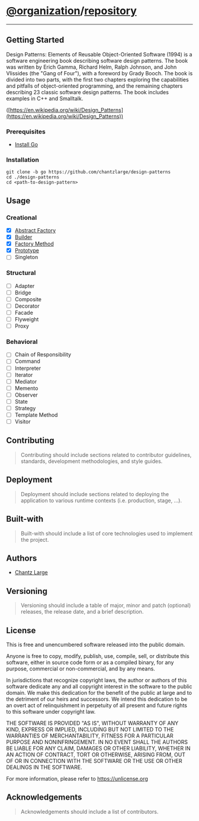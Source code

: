 [//]: # (https://gist.github.com/chantzlarge/0241e2a11a4cc49b628332b3520c08af)
# [@organization](https://github.com/organization)/[repository](https://github.com/organization/repository)

---

## Getting Started

Design Patterns: Elements of Reusable Object-Oriented Software (1994) is a software engineering book describing software design patterns. The book was written by Erich Gamma, Richard Helm, Ralph Johnson, and John Vlissides (the "Gang of Four"), with a foreword by Grady Booch. The book is divided into two parts, with the first two chapters exploring the capabilities and pitfalls of object-oriented programming, and the remaining chapters describing 23 classic software design patterns. The book includes examples in C++ and Smalltalk.
 
([https://en.wikipedia.org/wiki/Design_Patterns](https://en.wikipedia.org/wiki/Design_Patterns))

### Prerequisites

- [Install Go](https://golang.org/doc/install)

### Installation

```
git clone -b go https://github.com/chantzlarge/design-patterns
cd ./design-patterns
cd <path-to-design-pattern>
```

## Usage

### Creational

- [x] [Abstract Factory](https://github.com/chantzlarge/design-patterns/tree/go/abstractfactory)
- [x] [Builder](https://github.com/chantzlarge/design-patterns/tree/go/builder)
- [x] [Factory Method](https://github.com/chantzlarge/design-patterns/tree/go/factorymethod) 
- [x] [Prototype](https://github.com/chantzlarge/design-patterns/tree/go/prototype)
- [ ] Singleton

### Structural

- [ ] Adapter
- [ ] Bridge
- [ ] Composite
- [ ] Decorator
- [ ] Facade
- [ ] Flyweight
- [ ] Proxy

### Behavioral

- [ ] Chain of Responsibility
- [ ] Command
- [ ] Interpreter
- [ ] Iterator
- [ ] Mediator
- [ ] Memento
- [ ] Observer
- [ ] State
- [ ] Strategy
- [ ] Template Method
- [ ] Visitor

## Contributing

> Contributing should include sections related to contributor guidelines, standards, development methodologies, and style guides.

## Deployment

> Deployment should include sections related to deploying the application to various runtime contexts (i.e. production, stage, …).

## Built-with

> Built-with should include a list of core technologies used to implement the project.

## Authors

- [Chantz Large](github.com/chantzlarge)

## Versioning

> Versioning should include a table of major, minor and patch (optional) releases, the release date, and a brief description.

## License

This is free and unencumbered software released into the public domain.

Anyone is free to copy, modify, publish, use, compile, sell, or
distribute this software, either in source code form or as a compiled
binary, for any purpose, commercial or non-commercial, and by any
means.

In jurisdictions that recognize copyright laws, the author or authors
of this software dedicate any and all copyright interest in the
software to the public domain. We make this dedication for the benefit
of the public at large and to the detriment of our heirs and
successors. We intend this dedication to be an overt act of
relinquishment in perpetuity of all present and future rights to this
software under copyright law.

THE SOFTWARE IS PROVIDED "AS IS", WITHOUT WARRANTY OF ANY KIND,
EXPRESS OR IMPLIED, INCLUDING BUT NOT LIMITED TO THE WARRANTIES OF
MERCHANTABILITY, FITNESS FOR A PARTICULAR PURPOSE AND NONINFRINGEMENT.
IN NO EVENT SHALL THE AUTHORS BE LIABLE FOR ANY CLAIM, DAMAGES OR
OTHER LIABILITY, WHETHER IN AN ACTION OF CONTRACT, TORT OR OTHERWISE,
ARISING FROM, OUT OF OR IN CONNECTION WITH THE SOFTWARE OR THE USE OR
OTHER DEALINGS IN THE SOFTWARE.

For more information, please refer to <https://unlicense.org>

## Acknowledgements

> Acknowledgements should include a list of contributors.